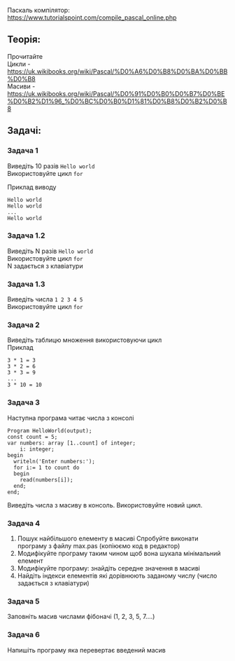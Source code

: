 Паскаль компілятор:  
https://www.tutorialspoint.com/compile_pascal_online.php

## Теорія: 
Прочитайте   
Цикли - https://uk.wikibooks.org/wiki/Pascal/%D0%A6%D0%B8%D0%BA%D0%BB%D0%B8  
Масиви - https://uk.wikibooks.org/wiki/Pascal/%D0%91%D0%B0%D0%B7%D0%BE%D0%B2%D1%96_%D0%BC%D0%B0%D1%81%D0%B8%D0%B2%D0%B8

## Задачі:

### Задача 1
Виведіть 10 разів `Hello world`  
Використовуйте цикл `for`  

Приклад виводу
   
    Hello world
    Hello world
    ...
    Hello world

### Задача 1.2
Виведіть N разів `Hello world`  
Використовуйте цикл `for`  
N задається з клавіатури  

### Задача 1.3
Виведіть числа `1 2 3 4 5`  
Використовуйте цикл `for`  

### Задача 2
Виведіть таблицю множення використовуючи цикл   
Приклад 

    3 * 1 = 3
    3 * 2 = 6
    3 * 3 = 9
    ...
    3 * 10 = 10

### Задача 3
Наступна програма читає числа з консолі   

    Program HelloWorld(output);
    const count = 5;
    var numbers: array [1..count] of integer;
        i: integer;
    begin
      writeln('Enter numbers:');
      for i:= 1 to count do 
      begin
        read(numbers[i]);
      end;
    end;

Виведіть числа з масиву в консоль. Використовуйте новий цикл.  

### Задача 4
1. Пошук найбільшого елементу в масиві
Спробуйте виконати програму з файлу max.pas (копіюємо код в редактор)
3. Модифікуйте програму таким чином щоб вона шукала мінімальний елемент
4. Модифікуйте програму: знайдіть середне значення в масиві
5. Найдіть індекси елементів які дорівнюють заданому числу (число задається з клавіатури)

### Задача 5
Заповніть масив числами фібоначі (1, 2, 3, 5, 7....)

### Задача 6
Напишіть програму яка перевертає введений масив

